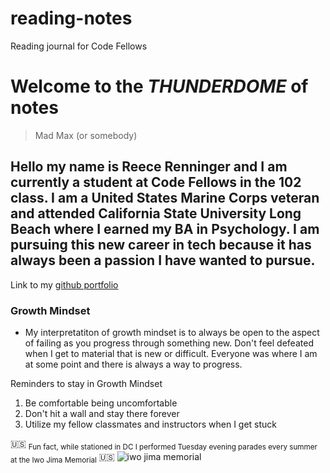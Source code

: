 # reading-notes
Reading journal for Code Fellows

# **Welcome to the _THUNDERDOME_ of notes**
> Mad Max (or somebody)


## Hello my name is Reece Renninger and I am currently a student at Code Fellows in the 102 class. I am a United States Marine Corps veteran and attended California State University Long Beach where I earned my BA in Psychology.  I am pursuing this new career in tech because it has always been a passion I have wanted to pursue.
Link to my [github portfolio](https://github.com/ReeceRenninger)

### Growth Mindset
- My interpretatiton of growth mindset is to always be open to the aspect of failing as you progress through something new. Don't feel defeated when I get to material that is new or difficult. Everyone was where I am at some point and there is always a way to progress.

Reminders to stay in Growth Mindset
1. Be comfortable being uncomfortable
2. Don't hit a wall and stay there forever
3. Utilize my fellow classmates and instructors when I get stuck







:us: <sub>Fun fact, while stationed in DC I performed Tuesday evening parades every summer at the Iwo Jima Memorial</sub>  :us:
![iwo jima memorial](https://user-images.githubusercontent.com/109825175/211393677-c34b7228-5544-451a-b9de-376c6deef759.jpeg)
